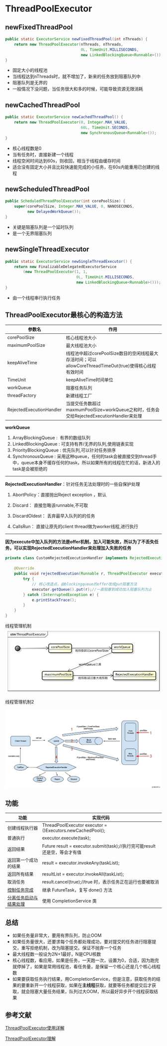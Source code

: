 # ThreadPoolExecutor

## newFixedThreadPool 

```java
public static ExecutorService newFixedThreadPool(int nThreads) {  
    return new ThreadPoolExecutor(nThreads, nThreads,  
                                  0L, TimeUnit.MILLISECONDS,  
                                  new LinkedBlockingQueue<Runnable>());  
} 
```

* 固定大小的线程池
* 当线程达到nThreads时，就不增加了，新来的任务放到阻塞队列中
* 阻塞队列是无界的
* 一般情况下没问题，当任务很大和多的时候，可能导致资源无限消耗



## newCachedThreadPool

```java
public static ExecutorService newCachedThreadPool() {  
    return new ThreadPoolExecutor(0, Integer.MAX_VALUE,  
                                  60L, TimeUnit.SECONDS,  
                                  new SynchronousQueue<Runnable>());  
}  
```

* 核心线程数是0
* 当有任务时，直接新建一个线程
* 线程空闲时间达到60s，则收回，相当于线程由缓存时间
* 适合没有固定大小并且比较快速能完成的小任务，在60s内能重用已创建的线程



## newScheduledThreadPool


```java
public ScheduledThreadPoolExecutor(int corePoolSize) {
    super(corePoolSize, Integer.MAX_VALUE, 0, NANOSECONDS,
          new DelayedWorkQueue());
}
```

* 关键是阻塞队列是一个延时队列
* 是一个无界阻塞队列



## newSingleThreadExecutor

```java
public static ExecutorService newSingleThreadExecutor() {
    return new FinalizableDelegatedExecutorService
        (new ThreadPoolExecutor(1, 1,
                                0L, TimeUnit.MILLISECONDS,
                                new LinkedBlockingQueue<Runnable>()));
}
```

* 由一个线程串行执行任务




## ThreadPoolExecutor最核心的构造方法

| 参数名                   | 作用                                                         |
| ------------------------ | ------------------------------------------------------------ |
| corePoolSize             | 核心线程池大小                                               |
| maximumPoolSize          | 最大线程池大小                                               |
| keepAliveTime            | 线程池中超过corePoolSize数目的空闲线程最大存活时间；可以allowCoreThreadTimeOut(true)使得核心线程有效时间 |
| TimeUnit                 | keepAliveTime时间单位                                        |
| workQueue                | 阻塞任务队列                                                 |
| threadFactory            | 新建线程工厂                                                 |
| RejectedExecutionHandler | 当提交任务数超过maxmumPoolSize+workQueue之和时，任务会交给RejectedExecutionHandler来处理 |

**workQueue**

1. ArrayBlockingQueue :  有界的数组队列  
2. LinkedBlockingQueue : 可支持有界/无界的队列,使用链表实现 
3. PriorityBlockingQueue : 优先队列,可以针对任务排序  
4. SynchronousQueue : 采用这种queue，任何的task会被直接交到thread手中，queue本身不缓存任何的task，所以如果所有的线程在忙的话，新进入的task是会被拒绝的 

****

**RejectedExecutionHandler**：针对任务无法处理时的一些自保护处理 

1. AbortPolicy：直接抛出Reject exception ，默认

2. Discard： 直接忽略该runnable,不可取  

3. DiscardOldest： 丢弃最早入队列的的任务  

4. CallsRun： 直接让原先的client thread做为worker线程,进行执行  

****

**因为execute中加入队列的方法是offer机制，加入可能失败，所以为了不丢失任务，可以实现RejectedExecutionHandler来处理加入失败的任务**

```java
private class CustomRejectedExecutionHandler implements RejectedExecutionHandler {  

    @Override  
    public void rejectedExecution(Runnable r, ThreadPoolExecutor executor) {  
        try {
            // 核心改造点，由blockingqueue的offer改成put阻塞方法
            executor.getQueue().put(r);//一直阻塞到成功加入阻塞队列为止
        } catch (InterruptedException e) {
            e.printStackTrace();
        }
    }  
} 
```



线程管理机制
![线程管理机制](.\cite\线程管理机制.jpg)

线程管理机制2

![线程管理机制](.\cite\线程管理机制2.jpg)

## 功能

| 功能                        | 实现代码                                                     |
| --------------------------- | ------------------------------------------------------------ |
| 创建线程执行器              | ThreadPoolExecutor executor = ()Executors.newCachedPool();   |
| 普通执行                    | executor.execute(task);                                      |
| 返回结果                    | Future<Object> result = executor.submit(task);//执行完可能result 还是空，等会才有值 |
| 返回第一个成功的结果        | result = executor.invokeAny(taskList);                       |
| 返回所有结果                | resultList = executor.invokeAll(taskList);                   |
| 取消任务                    | result.cancel(true);//true 时，表示任务正在运行也要被取消    |
| [控制任务完成][1]           | 继承 FutureTask，复写 done() 方法                            |
| [分离任务启动与结果处理][2] | 使用 CompletionService 类                                    |



## 总结

* 如果任务量非常大，要用有界队列，防止OOM
* 如果任务量很大，还要求每个任务都处理成功，要对提交的任务进行阻塞提交，重写拒绝机制，改为阻塞提交。保证不抛弃一个任务
* 最大线程数一般设为2N+1最好，N是CPU核数
* 核心线程数，看应用，如果是任务，一天跑一次，设置为0，合适，因为跑完就停掉了，如果是常用线程池，看任务量，是保留一个核心还是几个核心线程数
* 如果要获取任务执行结果，用CompletionService，但是注意，获取任务的结果的要重新开一个线程获取，如果在**主线程**获取，就要等任务都提交后才获取，就会阻塞大量任务结果，队列过大OOM，所以最好异步开个线程获取结果



## 参考文献

 [ThreadPoolExecutor使用详解](https://www.cnblogs.com/zedosu/p/6665306.html)

 [ThreadPoolExecutor理解](https://www.aliyun.com/jiaocheng/580149.html)



[1]: ./cite/控制任务完成代码.md
[2]: ./cite/分离任务的启动与结果的处理代码.md



